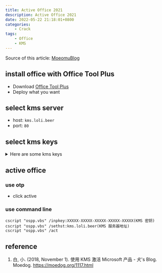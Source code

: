 ```yaml
---
title: Active Office 2021
description: Active Office 2021
date: 2022-05-22 21:18:01+0800
categories:
    - Crack
tags:
    - Office
    - KMS
---
```


Source of this article: [MoeomuBlog](/posts/active-office-2021/)

## install office with Office Tool Plus

- Download [Office Tool Plus](https://otp.landian.vip/)
- Deploy what you want

## select kms server

- host: `kms.loli.beer`
- port: `80`

## select kms keys

<details>
<summary>Here are some kms keys</summary>

| Version | KMS Key |
| - | - |
| Office Professional Plus 2021 | `FXYTK-NJJ8C-GB6DW-3DYQT-6F7TH` |
| Office Standard 2021 | `KDX7X-BNVR8-TXXGX-4Q7Y8-78VT3` |
| Project Professional 2021 | `FTNWT-C6WBT-8HMGF-K9PRX-QV9H8` |
| Project Standard 2021 | `J2JDC-NJCYY-9RGQ4-YXWMH-T3D4T` |
| Visio Professional 2021 | `KNH8D-FGHT4-T8RK3-CTDYJ-K2HT4` |
| Visio Standard 2021 | `MJVNY-BYWPY-CWV6J-2RKRT-4M8QG` |
| Access 2021 | `WM8YG-YNGDD-4JHDC-PG3F4-FC4T4`|
| Excel 2021 | `NWG3X-87C9K-TC7YY-BC2G7-G6RVC` |
| Outlook 2021 | `C9FM6-3N72F-HFJXB-TM3V9-T86R9` |
| PowerPoint 2021 | `TY7XF-NFRBR-KJ44C-G83KF-GX27K` |
| Publisher 2021 | `2MW9D-N4BXM-9VBPG-Q7W6M-KFBGQ` |
| Skype for Business 2021 | `HWCXN-K3WBT-WJBKY-R8BD9-XK29P` |
| Word 2019 | `TN8H9-M34D3-Y64V9-TR72V-X79KV` |
| Office Professional Plus 2019 | `NMMKJ-6RK4F-KMJVX-8D9MJ-6MWKP` |
| Office Standard 2019 | `6NWWJ-YQWMR-QKGCB-6TMB3-9D9HK` |
| Project Professional 2019 | `B4NPR-3FKK7-T2MBV-FRQ4W-PKD2B` |
| Project Standard 2019 | `C4F7P-NCP8C-6CQPT-MQHV9-JXD2M` |
| Visio Professional 2019 | `9BGNQ-K37YR-RQHF2-38RQ3-7VCBB` |
| Visio Standard 2019 | `7TQNQ-K3YQQ-3PFH7-CCPPM-X4VQ2` |
| Access 2019 | `9N9PT-27V4Y-VJ2PD-YXFMF-YTFQT` |
| Excel 2019 | `TMJWT-YYNMB-3BKTF-644FC-RVXBD` |
| Outlook 2019 | `7HD7K-N4PVK-BHBCQ-YWQRW-XW4VK` |
| PowerPoint 2019 | `RRNCX-C64HY-W2MM7-MCH9G-TJHMQ` |
| Publisher 2019 | `G2KWX-3NW6P-PY93R-JXK2T-C9Y9V` |
| Skype for Business 2019 | `NCJ33-JHBBY-HTK98-MYCV8-HMKHJ` |
| Word 2019 | `PBX3G-NWMT6-Q7XBW-PYJGG-WXD33` |
| Office Professional Plus 2016 | `XQNVK-8JYDB-WJ9W3-YJ8YR-WFG99` |
| Office Mondo 2016 | `HFTND-W9MK4-8B7MJ-B6C4G-XQBR2` |
| Office Standard 2016 | `JNRGM-WHDWX-FJJG3-K47QV-DRTFM` |
| Project Professional 2016 | `YG9NW-3K39V-2T3HJ-93F3Q-G83KT` |
| Project Standard 2016 | `GNFHQ-F6YQM-KQDGJ-327XX-KQBVC` |
| Visio Professional 2016 | `PD3PC-RHNGV-FXJ29-8JK7D-RJRJK` |
| Visio Standard 2016 | `7WHWN-4T7MP-G96JF-G33KR-W8GF4` |
| Access 2016 | `GNH9Y-D2J4T-FJHGG-QRVH7-QPFDW` |
| Excel 2016 | `9C2PK-NWTVB-JMPW8-BFT28-7FTBF` |
| OneNote 2016 | `DR92N-9HTF2-97XKM-XW2WJ-XW3J6` |
| Outlook 2016 | `R69KK-NTPKF-7M3Q4-QYBHW-6MT9B` |
| PowerPoint 2016 | `J7MQP-HNJ4Y-WJ7YM-PFYGF-BY6C6` |
| Publisher 2016 | `F47MM-N3XJP-TQXJ9-BP99D-8K837` |
| Skype for Business 2016 | `869NQ-FJ69K-466HW-QYCP2-DDBV6` |
| Word 2016 | `WXY84-JN2Q9-RBCCQ-3Q3J3-3PFJ6` |
| Office Professional Plus 2013 | `YC7DK-G2NP3-2QQC3-J6H88-GVGXT` |
| Office Mondo 2013 | `42QTK-RN8M7-J3C4G-BBGYM-88CYV` |
| Office Standard 2013 | `KBKQT-2NMXY-JJWGP-M62JB-92CD4` |
| Project Professional 2013 | `FN8TT-7WMH6-2D4X9-M337T-2342K` |
| Project Standard 2013 | `6NTH3-CW976-3G3Y2-JK3TX-8QHTT` |
| Visio Professional 2013 | `C2FG9-N6J68-H8BTJ-BW3QX-RM3B3` |
| Visio Standard 2013 | `J484Y-4NKBF-W2HMG-DBMJC-PGWR7` |
| Access 2013 | `NG2JY-H4JBT-HQXYP-78QH9-4JM2D` |
| Excel 2013 | `VGPNG-Y7HQW-9RHP7-TKPV3-BG7GB` |
| InfoPath 2013 | `DKT8B-N7VXH-D963P-Q4PHY-F8894` |
| Lync 2013 | `2MG3G-3BNTT-3MFW9-KDQW3-TCK7R` |
| OneNote 2013 | `TGN6P-8MMBC-37P2F-XHXXK-P34VW` |
| Outlook 2013 | `QPN8Q-BJBTJ-334K3-93TGY-2PMBT` |
| PowerPoint 2013 | `4NT99-8RJFH-Q2VDH-KYG2C-4RD4F` |
| Publisher 2013 | `PN2WF-29XG2-T9HJ7-JQPJR-FCXK4` |
| Word 2013 | `6Q7VD-NX8JD-WJ2VH-88V73-4GBJ7` |
| Office Professional Plus 2010 | `VYBBJ-TRJPB-QFQRF-QFT4D-H3GVB` |
| Office Mondo 2010 | `YBJTT-JG6MD-V9Q7P-DBKXJ-38W9R` |
| Office Standard 2010 | `V7QKV-4XVVR-XYV4D-F7DFM-8R6BM` |
| Office SmallBusBasics 2010 | `D6QFG-VBYP2-XQHM7-J97RH-VVRCK` |
| Project Professional 2010 | `YGX6F-PGV49-PGW3J-9BTGG-VHKC6` |
| Project Standard 2010 | `4HP3K-88W3F-W2K3D-6677X-F9PGB` |
| Visio Premium 2010 | `D9DWC-HPYVV-JGF4P-BTWQB-WX8BJ` |
| Visio Professional 2010 | `7MCW8-VRQVK-G677T-PDJCM-Q8TCP` |
| Visio Standard 2010 | `767HD-QGMWX-8QTDB-9G3R2-KHFGJ` |
| Access 2010 | `V7Y44-9T38C-R2VJK-666HK-T7DDX` |
| Excel 2010 | `H62QG-HXVKF-PP4HP-66KMR-CW9BM` |
| Groove 2010 | `QYYW6-QP4CB-MBV6G-HYMCJ-4T3J4` |
| InfoPath 2010 | `K96W8-67RPQ-62T9Y-J8FQJ-BT37T` |
| OneNote 2010 | `Q4Y4M-RHWJM-PY37F-MTKWH-D3XHX` |
| Outlook 2010 | `7YDC2-CWM8M-RRTJC-8MDVC-X3DWQ` |
| PowerPoint 2010 | `RC8FX-88JRY-3PF7C-X8P67-P4VTT` |
| Publisher 2010 | `BFK7F-9MYHM-V68C7-DRQ66-83YTP` |
| Word 2010 | `HVHB3-C6FV7-KQX9W-YQG79-CRY7T` |
</details>

## active office

### use otp

- click active

### use command line

```shell
cscript "ospp.vbs" /inpkey:XXXXX-XXXXX-XXXXX-XXXXX-XXXXX(KMS 密钥)
cscript "ospp.vbs" /sethst:kms.loli.beer(KMS 服务器地址)
cscript "ospp.vbs" /act
```

## reference

1. 白, 小. (2018, November 1). 使用 KMS 激活 Microsoft 产品 - 犬's Blog. Moedog. <https://moedog.org/1117.html>
